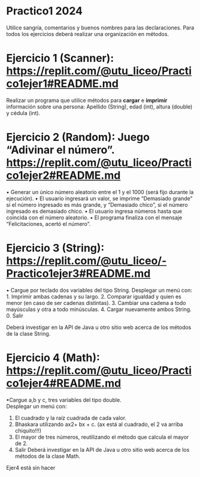 # Practico1 2024
Utilice sangría, comentarios y buenos nombres para las declaraciones.
Para todos los ejercicios deberá realizar una organización en métodos.

# Ejercicio 1 (Scanner): https://replit.com/@utu_liceo/Practico1ejer1#README.md

Realizar un programa que utilice métodos para **cargar**  e **imprimir** información sobre una persona: Apellido (String), edad (int), altura (double) y cédula (int). 


# Ejercicio 2 (Random): Juego “Adivinar el número”. https://replit.com/@utu_liceo/Practico1ejer2#README.md

•	Generar un único número aleatorio entre el 1 y el 1000 (será fijo durante la ejecución).
•	El usuario ingresará un valor, se imprime “Demasiado grande” si el número ingresado es más grande, y “Demasiado chico”, si el número ingresado es demasiado chico. 
•	El usuario ingresa números hasta que coincida con el número aleatorio. 
•	El programa finaliza con el mensaje “Felicitaciones, acertó el número”.

# Ejercicio 3 (String): https://replit.com/@utu_liceo/-Practico1ejer3#README.md

•	Cargue por teclado dos variables del tipo String. Desplegar un menú con:
	1. Imprimir ambas cadenas y su largo.
	2. Comparar igualdad y quien es menor (en caso de ser cadenas distintas).
	3. Cambiar una cadena a todo mayúsculas y otra a todo minúsculas.
	4. Cargar nuevamente ambos String.
	0. Salir

Deberá investigar en la API de Java u otro sitio web acerca de los métodos de la clase String.

# Ejercicio 4 (Math):  https://replit.com/@utu_liceo/Practico1ejer4#README.md

•Cargue a,b y c, tres variables del tipo double. 	
Desplegar un menú con:
1. El cuadrado y la raíz cuadrada de cada valor.
2. Bhaskara utilizando ax2+ bx + c.  (ax está al cuadrado, el 2 va arriba chiquito!!!)
3. El mayor de tres números, reutilizando el método que calcula el mayor de 2.
0. Salir
Deberá investigar en la API de Java u otro sitio web acerca de los métodos de la clase Math.

Ejer4 está sin hacer

